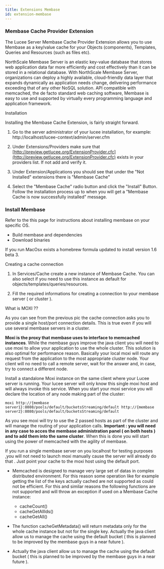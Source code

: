 ```yaml
---
title: Extensions Membase
id: extension-membase
---
```


### Membase Cache Provider Extension ###

The Lucee Server Membase Cache Provider Extension allows you to use Membase as a key/value cache for your Objects (components), Templates, Queries and Resources (such as files etc).

NorthScale Membase Server is an elastic key-value database that stores web application data far more efficiently and cost effectively than it can be stored in a relational database. With NorthScale Membase Server, organizations can deploy a highly available, cloud-friendly data layer that expands dynamically as application needs change, delivering performance exceeding that of any other NoSQL solution. API compatible with memcached, the de facto standard web caching software, Membase is easy to use and supported by virtually every programming language and application framework.

Installation

Installing the Membase Cache Extension, is fairly straight forward.

1. Go to the server administrator of your lucee installation, for example: http://localhost/lucee-context/admin/server.cfm

1. Under Extensions/Providers make sure that [http://preview.getlucee.org/ExtensionProvider.cfc](http://preview.getlucee.org/ExtensionProvider.cfc) exists in your providers list. If not add and verify it.

1. Under Extension/Applications you should see that under the "Not Installed" extensions there is "Membase Cache"

1. Select the "Membase Cache" radio button and click the "Install" Button. Follow the installation process up to when you will get a "Membase Cache is now successfully installed" message.

### Install Membase ###

Refer to the this page for instructions about installing membase on your specific OS.

* Build membase and dependencies
* Download binaries

If you run MacOsx exists a homebrew formula updated to install version 1.6 beta 3.

Creating a cache connection

1. In Services/Cache create a new instance of Membase Cache. You can also select if you need to use this instance as default for objects/templates/queries/resources.

1. Fill the required informations for creating a connection to your membase server ( or cluster ).

What is MOXI ??

As you can see from the previous pic the cache connection asks you to provide a single host/port connection details. This is true even if you will use several membase servers in a cluster.

**Moxi is the proxy that membase uses to interface to memcached instances**. While the membase guys improve the java client you will need to use moxi to allow your application to use the whole cluster. This solution is also optimal for performance reason. Basically your local moxi will route any request from the application to the most appropriate cluster node. Your client will no need to call a remote server, wait for the answer and, in case, try to connect a different node.

Install a standalone Moxi instance on the same client where your Lucee server is running. Your lucee server will only know this single moxi host and will always invoke this service. When you start your moxi service you will declare the location of any node making part of the cluster:

```lucee
moxi http://{membase server1}:8080/pools/default/bucketsStreaming/default http://{membase server2}:8080/pools/default/bucketsStreaming/default
```

As you see moxi will try to use the 2 passed hosts as part of the cluster and will manage the routing of your application calls. **Important : you will need in any case to acces the membase administration panel ( on both hosts ) and to add them into the same cluster**. When this is done you will start using the power of memcached with the agility of membase.

If you run a single membase server on you localhost for testing purposes ,you will not need to launch moxi manually cause the server will already do that . Just point your cache to the moxi host using the default port.

* Memcached is designed to manage very large set of datas in complex distributed environment. For this reason some operation like for example getting the list of the keys actually cached are not supported as could not be efficient. For this and similar reasons the following functions are not supported and will throw an exception if used on a Membase Cache instance:
	* cacheCount()
	* cacheGetAllIds()
	* cacheGetAll()

* The function cacheGetMetadata() will return metadata only for the whole cache instance but not for the single key.
Actually the java client allow us to manage the cache using the default bucket ( this is planned to be improved by the membase guys in a near future ).

* Actually the java client allow us to manage the cache using the default bucket ( this is planned to be improved by the membase guys in a near future ).
